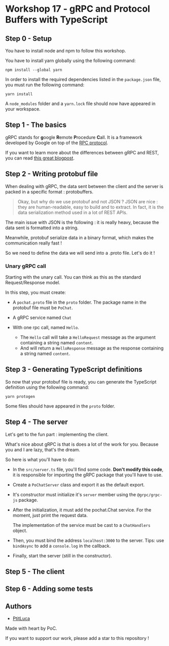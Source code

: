 # Workshop 17 - gRPC and Protocol Buffers with TypeScript

## Step 0 - Setup

You have to install node and npm to follow this workshop.

You have to install yarn globally using the following command:
```shell
npm install --global yarn
```

In order to install the required dependencies listed in the `package.json` file, you must run the following command:
```shell
yarn install
```

A `node_modules` folder and a `yarn.lock` file should now have appeared in your workspace.

## Step 1 - The basics

gRPC stands for **g**oogle **R**emote **P**rocedure **C**all.
It is a framework developed by Google on top of the [RPC protocol](https://en.wikipedia.org/wiki/Remote_procedure_call).

If you want to learn more about the differences between gRPC and REST, you can read [this great blogpost](https://www.imaginarycloud.com/blog/grpc-vs-rest/#comparison).

## Step 2 - Writing protobuf file

When dealing with gRPC, the data sent between the client and the server is packed in a specific format : protobuffers.

> Okay, but why do we use protobuf and not JSON ? JSON are nice : they are human-readable, easy to build and to extract.
In fact, it is the data serialization method used in a lot of REST APIs.

The main issue with JSON is the following : it is really heavy, because the data sent is formatted into a string.

Meanwhile, protobuf serialize data in a binary format, which makes the communication really fast !

So we need to define the data we will send into a .proto file. Let's do it !

### Unary gRPC call

Starting with the unary call. You can think as this as the standard Request/Response model.

In this step, you must create:

- A `pochat.proto` file in the `proto` folder. The package name in the protobuf file must be `PoChat`.

- A gRPC service named `Chat`
  
- With one rpc call, named `Hello`.

    - The `Hello` call will take a `HelloRequest` message as the argument containing a string named `content`.
    - And will return a `HelloResponse` message as the response containing a string named `content`.


## Step 3 - Generating TypeScript definitions

So now that your protobuf file is ready, you can generate the TypeScript definition using the following command:
```shell
yarn protogen
```

Some files should have appeared in the `proto` folder.

## Step 4 - The server

Let's get to the fun part : implementing the client.

What's nice about gRPC is that is does a lot of the work for you. Because you and I are lazy, that's the dream.

So here is what you'll have to do:

- In the `src/server.ts` file, you'll find some code. **Don't modify this code**, it is responsible for importing the gRPC package that you'll have to use.

- Create a `PoChatServer` class and export it as the default export.
  
- It's constructor must initialize it's `server` member using the `@grpc/grpc-js` package.

- After the initialization, it must add the pochat.Chat service. For the moment, just print the request data.
  
  The implementation of the service must be cast to a `ChatHandlers` object.

- Then, you must bind the address `localhost:3000` to the server. Tips: use `bindAsync` to add a `console.log` in the callback.

- Finally, start the server (still in the constructor).

## Step 5 - The client

## Step 6 - Adding some tests

## Authors

- [PtitLuca](https://github.com/PtitLuca)

Made with heart by PoC.

If you want to support our work, please add a star to this repository !
